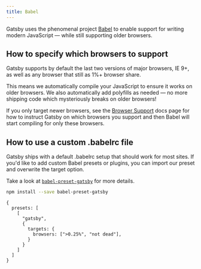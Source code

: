 ```yaml
---
title: Babel
---
```


Gatsby uses the phenomenal project [Babel](https://babeljs.io/) to enable
support for writing modern JavaScript — while still supporting older browsers.

## How to specify which browsers to support

Gatsby supports by default the last two versions of major browsers, IE 9+, as well as
any browser that still as 1%+ browser share.

This means we automatically compile your JavaScript to ensure it works on older browsers.
We also automatically add polyfills as needed — no more shipping code which mysteriously
breaks on older browsers!

If you only target newer browsers, see the [Browser
Support](/docs/browser-support/) docs page for how to instruct Gatsby on which
browsers you support and then Babel will start compiling for only these
browsers.

## How to use a custom .babelrc file

Gatsby ships with a default .babelrc setup that should work for most sites. If you'd like
to add custom Babel presets or plugins, you can import our preset and overwrite the target option.

Take a look at [`babel-preset-gatsby`](https://github.com/gatsbyjs/gatsby/tree/master/packages/babel-preset-gatsby)
for more details.

```bash
npm install --save babel-preset-gatsby
```

```json5
{
  presets: [
    [
      "gatsby",
      {
        targets: {
          browsers: [">0.25%", "not dead"],
        }
      }
    ]
  ]
}
```
